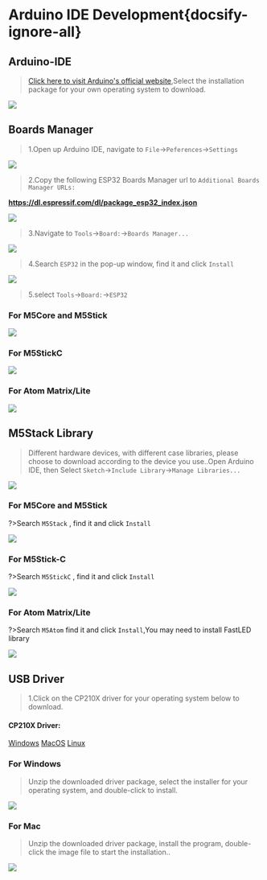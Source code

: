 # Arduino IDE Development{docsify-ignore-all}

## Arduino-IDE


>[Click here to visit Arduino's official website](https://www.arduino.cc/en/Main/Software),Select the installation package for your own operating system to download.

<img src="assets/img/related_documents/Arduino_IDE/Arduino_install.jpg">


## Boards Manager

>1.Open up Arduino IDE, navigate to `File`->`Peferences`->`Settings`

<img src="assets/img/related_documents/Arduino_IDE/Arduino_1.jpg">

>2.Copy the following ESP32 Boards Manager url to `Additional Boards Manager URLs:`

**https://dl.espressif.com/dl/package_esp32_index.json**

<img src="assets/img/related_documents/Arduino_IDE/Arduino_2.jpg">

>3.Navigate to `Tools`->`Board:`->`Boards Manager...`

<img src="assets/img/related_documents/Arduino_IDE/Arduino_3.jpg">

>4.Search `ESP32` in the pop-up window, find it and  click `Install`

<img src="assets/img/related_documents/Arduino_IDE/Arduino_4.jpg">

>5.select `Tools`->`Board:`->`ESP32`

### For M5Core and M5Stick

<img src="assets/img/related_documents/Arduino_IDE/Arduino_5.jpg">

### For M5StickC

<img src="assets/img/related_documents/Arduino_IDE/Arduino_77.jpg">

### For Atom Matrix/Lite

<img src="assets/img/related_documents/Arduino_IDE/Arduino_66.jpg">

## M5Stack Library

>Different hardware devices, with different case libraries, please choose to download according to the device you use..Open Arduino IDE, then Select `Sketch`->`Include Library`->`Manage Libraries...`

<img src="assets/img/related_documents/Arduino_IDE/Arduino_6.jpg">

### For M5Core and M5Stick

?>Search `M5Stack`  , find it and click `Install`

<img src="assets/img/related_documents/Arduino_IDE/Arduino_7.jpg">

### For M5Stick-C

?>Search `M5StickC` , find it and click `Install`

<img src="assets/img/related_documents/Arduino_IDE/Arduino_8.jpg">

### For Atom Matrix/Lite

?>Search `M5Atom` find it and click `Install`,You may need to install FastLED library

<img src="assets/img/related_documents/Arduino_IDE/Arduino_9.jpg">

## USB Driver

>1.Click on the CP210X driver for your operating system below to download.

<div class="link">

 <h4><span>CP210X Driver:</span></h4>
    <p>
    <a href="https://m5stack.oss-cn-shenzhen.aliyuncs.com/resource/drivers/CP210x_VCP_Windows.zip" target="_blank" rel="noopener noreferrer"><img src="https://cdn.shopify.com/s/files/1/0056/7689/2250/files/windows_89cc6ea0-2a3c-4327-97e5-8f51f448c38b_icon.png?v=1557026574" alt="">Windows</a>
    <a href="https://m5stack.oss-cn-shenzhen.aliyuncs.com/resource/drivers/CP210x_VCP_MacOS.zip" target="_blank" rel="noopener noreferrer"><img src="https://cdn.shopify.com/s/files/1/0056/7689/2250/files/mac_large.png?v=1557026570" alt="">MacOS</a>
    <a href="https://m5stack.oss-cn-shenzhen.aliyuncs.com/resource/drivers/CP210x_VCP_Linux.zip" target="_blank" rel="noopener noreferrer"><img src="https://cdn.shopify.com/s/files/1/0056/7689/2250/files/linux_icon.png?v=1557026584" alt="">Linux</a>
    </p>
</div>


### For Windows

>Unzip the downloaded driver package, select the installer for your operating system, and double-click to install.

<img src="assets/img/related_documents/Arduino_IDE/CP210X_WIN.jpg">


### For Mac

>Unzip the downloaded driver package, install the program, double-click the image file to start the installation..

<img src="assets/img/related_documents/Arduino_IDE/CP210X_MAC.png">

<script>

   anchor_search();
   scrollFunc();

</script>